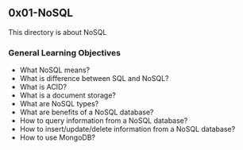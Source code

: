 ## 0x01-NoSQL

This directory is about NoSQL

### General Learning Objectives
* What NoSQL means?
* What is difference between SQL and NoSQL?
* What is ACID?
* What is a document storage?
* What are NoSQL types?
* What are benefits of a NoSQL database?
* How to query information from a NoSQL database?
* How to insert/update/delete information from a NoSQL database?
* How to use MongoDB?
